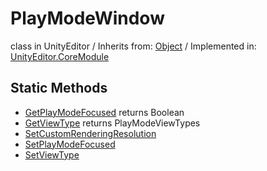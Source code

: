 # PlayModeWindow
class in UnityEditor
 / Inherits from: <a href="https://docs.unity3d.com/6000.0/Documentation/ScriptReference/Object.html">Object</a> / Implemented in: <a href="https://docs.unity3d.com/6000.0/Documentation/ScriptReference/UnityEditor.CoreModule.html">UnityEditor.CoreModule</a>

## Static Methods
- <a href="https://docs.unity3d.com/6000.0/Documentation/ScriptReference/PlayModeWindow.GetPlayModeFocused.html">GetPlayModeFocused</a> returns Boolean
- <a href="https://docs.unity3d.com/6000.0/Documentation/ScriptReference/PlayModeWindow.GetViewType.html">GetViewType</a> returns PlayModeViewTypes
- <a href="https://docs.unity3d.com/6000.0/Documentation/ScriptReference/PlayModeWindow.SetCustomRenderingResolution.html">SetCustomRenderingResolution</a>
- <a href="https://docs.unity3d.com/6000.0/Documentation/ScriptReference/PlayModeWindow.SetPlayModeFocused.html">SetPlayModeFocused</a>
- <a href="https://docs.unity3d.com/6000.0/Documentation/ScriptReference/PlayModeWindow.SetViewType.html">SetViewType</a>
